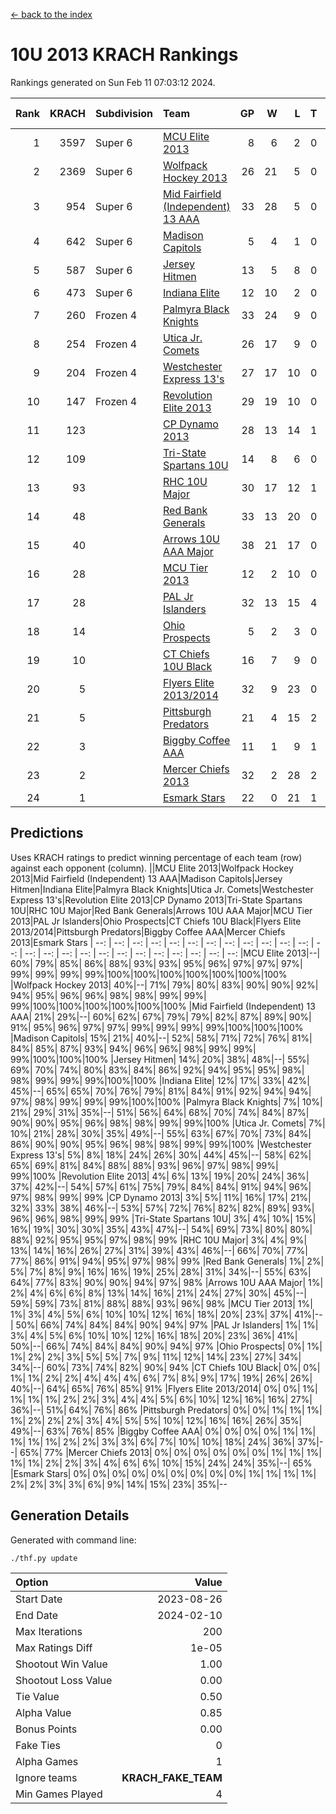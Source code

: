 [<- back to the index](readme.md)
# 10U 2013 KRACH Rankings
Rankings generated on Sun Feb 11 07:03:12 2024.

Rank|KRACH|Subdivision|Team|GP|W|L|T|OTW|OTL|SoS|Exp Wins|Win Diff
---:|---:|:---|:---|---:|---:|---:|---:|---:|---:|---:|---:|---:
1|3597|Super 6|[MCU Elite 2013](https://gamesheetstats.com/seasons/3664/teams/140889/schedule)|8|6|2|0|0|0|1314|6.8|-0.0
2|2369|Super 6|[Wolfpack Hockey 2013](https://gamesheetstats.com/seasons/3664/teams/140894/schedule)|26|21|5|0|0|1|830|21.8|-0.0
3|954|Super 6|[Mid Fairfield (Independent) 13 AAA](https://gamesheetstats.com/seasons/3664/teams/140891/schedule)|33|28|5|0|2|0|316|28.8|-0.0
4|642|Super 6|[Madison Capitols](https://gamesheetstats.com/seasons/3664/teams/162460/schedule)|5|4|1|0|1|0|195|4.9|0.0
5|587|Super 6|[Jersey Hitmen](https://gamesheetstats.com/seasons/3664/teams/140893/schedule)|13|5|8|0|0|1|1856|5.8|-0.0
6|473|Super 6|[Indiana Elite](https://gamesheetstats.com/seasons/3664/teams/144358/schedule)|12|10|2|0|0|0|143|10.9|0.0
7|260|Frozen 4|[Palmyra Black Knights](https://gamesheetstats.com/seasons/3664/teams/140906/schedule)|33|24|9|0|0|2|342|24.8|-0.0
8|254|Frozen 4|[Utica Jr. Comets](https://gamesheetstats.com/seasons/3664/teams/140900/schedule)|26|17|9|0|3|0|333|17.8|-0.0
9|204|Frozen 4|[Westchester Express 13's](https://gamesheetstats.com/seasons/3664/teams/140899/schedule)|27|17|10|0|0|2|409|17.8|-0.0
10|147|Frozen 4|[Revolution Elite 2013](https://gamesheetstats.com/seasons/3664/teams/140904/schedule)|29|19|10|0|2|1|289|19.8|-0.0
11|123||[CP Dynamo 2013](https://gamesheetstats.com/seasons/3664/teams/140901/schedule)|28|13|14|1|2|1|389|14.3|-0.0
12|109||[Tri-State Spartans 10U](https://gamesheetstats.com/seasons/3664/teams/144359/schedule)|14|8|6|0|0|1|246|8.9|0.0
13|93||[RHC 10U Major](https://gamesheetstats.com/seasons/3664/teams/140895/schedule)|30|17|12|1|2|2|201|18.3|-0.0
14|48||[Red Bank Generals](https://gamesheetstats.com/seasons/3664/teams/140896/schedule)|33|13|20|0|0|2|304|13.8|-0.0
15|40||[Arrows 10U AAA Major](https://gamesheetstats.com/seasons/3664/teams/140902/schedule)|38|21|17|0|0|1|134|21.8|-0.0
16|28||[MCU Tier 2013](https://gamesheetstats.com/seasons/3664/teams/140890/schedule)|12|2|10|0|2|0|372|2.8|-0.0
17|28||[PAL Jr Islanders](https://gamesheetstats.com/seasons/3664/teams/140903/schedule)|32|13|15|4|2|1|122|15.8|-0.0
18|14||[Ohio Prospects](https://gamesheetstats.com/seasons/3664/teams/199158/schedule)|5|2|3|0|0|0|117|2.9|0.0
19|10||[CT Chiefs 10U Black](https://gamesheetstats.com/seasons/3664/teams/140892/schedule)|16|7|9|0|1|0|48|7.8|-0.0
20|5||[Flyers Elite 2013/2014](https://gamesheetstats.com/seasons/3664/teams/140898/schedule)|32|9|23|0|0|0|51|9.8|-0.0
21|5||[Pittsburgh Predators](https://gamesheetstats.com/seasons/3664/teams/140907/schedule)|21|4|15|2|0|0|112|5.8|-0.0
22|3||[Biggby Coffee AAA](https://gamesheetstats.com/seasons/3664/teams/144357/schedule)|11|1|9|1|1|0|210|2.4|0.0
23|2||[Mercer Chiefs 2013](https://gamesheetstats.com/seasons/3664/teams/140897/schedule)|32|2|28|2|0|2|106|3.8|-0.0
24|1||[Esmark Stars](https://gamesheetstats.com/seasons/3664/teams/140905/schedule)|22|0|21|1|0|1|176|1.4|0.0

## Predictions
Uses KRACH ratings to predict winning percentage of each team (row) against each opponent (column).
||MCU Elite 2013|Wolfpack Hockey 2013|Mid Fairfield (Independent) 13 AAA|Madison Capitols|Jersey Hitmen|Indiana Elite|Palmyra Black Knights|Utica Jr. Comets|Westchester Express 13's|Revolution Elite 2013|CP Dynamo 2013|Tri-State Spartans 10U|RHC 10U Major|Red Bank Generals|Arrows 10U AAA Major|MCU Tier 2013|PAL Jr Islanders|Ohio Prospects|CT Chiefs 10U Black|Flyers Elite 2013/2014|Pittsburgh Predators|Biggby Coffee AAA|Mercer Chiefs 2013|Esmark Stars
| --: | --: | --: | --: | --: | --: | --: | --: | --: | --: | --: | --: | --: | --: | --: | --: | --: | --: | --: | --: | --: | --: | --: | --: | --: 
|MCU Elite 2013|--| 60%| 79%| 85%| 86%| 88%| 93%| 93%| 95%| 96%| 97%| 97%| 97%| 99%| 99%| 99%| 99%|100%|100%|100%|100%|100%|100%|100%
|Wolfpack Hockey 2013| 40%|--| 71%| 79%| 80%| 83%| 90%| 90%| 92%| 94%| 95%| 96%| 96%| 98%| 98%| 99%| 99%| 99%|100%|100%|100%|100%|100%|100%
|Mid Fairfield (Independent) 13 AAA| 21%| 29%|--| 60%| 62%| 67%| 79%| 79%| 82%| 87%| 89%| 90%| 91%| 95%| 96%| 97%| 97%| 99%| 99%| 99%| 99%|100%|100%|100%
|Madison Capitols| 15%| 21%| 40%|--| 52%| 58%| 71%| 72%| 76%| 81%| 84%| 85%| 87%| 93%| 94%| 96%| 96%| 98%| 99%| 99%| 99%|100%|100%|100%
|Jersey Hitmen| 14%| 20%| 38%| 48%|--| 55%| 69%| 70%| 74%| 80%| 83%| 84%| 86%| 92%| 94%| 95%| 95%| 98%| 98%| 99%| 99%| 99%|100%|100%
|Indiana Elite| 12%| 17%| 33%| 42%| 45%|--| 65%| 65%| 70%| 76%| 79%| 81%| 84%| 91%| 92%| 94%| 94%| 97%| 98%| 99%| 99%| 99%|100%|100%
|Palmyra Black Knights|  7%| 10%| 21%| 29%| 31%| 35%|--| 51%| 56%| 64%| 68%| 70%| 74%| 84%| 87%| 90%| 90%| 95%| 96%| 98%| 98%| 99%| 99%|100%
|Utica Jr. Comets|  7%| 10%| 21%| 28%| 30%| 35%| 49%|--| 55%| 63%| 67%| 70%| 73%| 84%| 86%| 90%| 90%| 95%| 96%| 98%| 98%| 99%| 99%|100%
|Westchester Express 13's|  5%|  8%| 18%| 24%| 26%| 30%| 44%| 45%|--| 58%| 62%| 65%| 69%| 81%| 84%| 88%| 88%| 93%| 96%| 97%| 98%| 99%| 99%|100%
|Revolution Elite 2013|  4%|  6%| 13%| 19%| 20%| 24%| 36%| 37%| 42%|--| 54%| 57%| 61%| 75%| 79%| 84%| 84%| 91%| 94%| 96%| 97%| 98%| 99%| 99%
|CP Dynamo 2013|  3%|  5%| 11%| 16%| 17%| 21%| 32%| 33%| 38%| 46%|--| 53%| 57%| 72%| 76%| 82%| 82%| 89%| 93%| 96%| 96%| 98%| 99%| 99%
|Tri-State Spartans 10U|  3%|  4%| 10%| 15%| 16%| 19%| 30%| 30%| 35%| 43%| 47%|--| 54%| 69%| 73%| 80%| 80%| 88%| 92%| 95%| 95%| 97%| 98%| 99%
|RHC 10U Major|  3%|  4%|  9%| 13%| 14%| 16%| 26%| 27%| 31%| 39%| 43%| 46%|--| 66%| 70%| 77%| 77%| 86%| 91%| 94%| 95%| 97%| 98%| 99%
|Red Bank Generals|  1%|  2%|  5%|  7%|  8%|  9%| 16%| 16%| 19%| 25%| 28%| 31%| 34%|--| 55%| 63%| 64%| 77%| 83%| 90%| 90%| 94%| 97%| 98%
|Arrows 10U AAA Major|  1%|  2%|  4%|  6%|  6%|  8%| 13%| 14%| 16%| 21%| 24%| 27%| 30%| 45%|--| 59%| 59%| 73%| 81%| 88%| 88%| 93%| 96%| 98%
|MCU Tier 2013|  1%|  1%|  3%|  4%|  5%|  6%| 10%| 10%| 12%| 16%| 18%| 20%| 23%| 37%| 41%|--| 50%| 66%| 74%| 84%| 84%| 90%| 94%| 97%
|PAL Jr Islanders|  1%|  1%|  3%|  4%|  5%|  6%| 10%| 10%| 12%| 16%| 18%| 20%| 23%| 36%| 41%| 50%|--| 66%| 74%| 84%| 84%| 90%| 94%| 97%
|Ohio Prospects|  0%|  1%|  1%|  2%|  2%|  3%|  5%|  5%|  7%|  9%| 11%| 12%| 14%| 23%| 27%| 34%| 34%|--| 60%| 73%| 74%| 82%| 90%| 94%
|CT Chiefs 10U Black|  0%|  0%|  1%|  1%|  2%|  2%|  4%|  4%|  4%|  6%|  7%|  8%|  9%| 17%| 19%| 26%| 26%| 40%|--| 64%| 65%| 76%| 85%| 91%
|Flyers Elite 2013/2014|  0%|  0%|  1%|  1%|  1%|  1%|  2%|  2%|  3%|  4%|  4%|  5%|  6%| 10%| 12%| 16%| 16%| 27%| 36%|--| 51%| 64%| 76%| 86%
|Pittsburgh Predators|  0%|  0%|  1%|  1%|  1%|  1%|  2%|  2%|  2%|  3%|  4%|  5%|  5%| 10%| 12%| 16%| 16%| 26%| 35%| 49%|--| 63%| 76%| 85%
|Biggby Coffee AAA|  0%|  0%|  0%|  0%|  1%|  1%|  1%|  1%|  1%|  2%|  2%|  3%|  3%|  6%|  7%| 10%| 10%| 18%| 24%| 36%| 37%|--| 65%| 77%
|Mercer Chiefs 2013|  0%|  0%|  0%|  0%|  0%|  0%|  1%|  1%|  1%|  1%|  1%|  2%|  2%|  3%|  4%|  6%|  6%| 10%| 15%| 24%| 24%| 35%|--| 65%
|Esmark Stars|  0%|  0%|  0%|  0%|  0%|  0%|  0%|  0%|  0%|  1%|  1%|  1%|  1%|  2%|  2%|  3%|  3%|  6%|  9%| 14%| 15%| 23%| 35%|--

## Generation Details

Generated with command line:
```
./thf.py update
```

| Option | Value |
| :----- | ----: |
| Start Date | 2023-08-26 |
| End Date | 2024-02-10 |
| Max Iterations | 200 |
| Max Ratings Diff | 1e-05 |
| Shootout Win Value | 1.00 |
| Shootout Loss Value | 0.00 |
| Tie Value | 0.50 |
| Alpha Value | 0.85 |
| Bonus Points | 0.00 |
| Fake Ties | 0 |
| Alpha Games | 1 |
| Ignore teams | __KRACH_FAKE_TEAM__ |
| Min Games Played | 4 |

